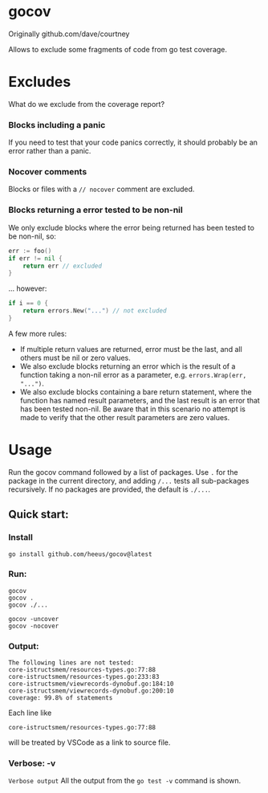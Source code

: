 # gocov

Originally github.com/dave/courtney

Allows to exclude some fragments of code from go test coverage.

# Excludes 
What do we exclude from the coverage report?

### Blocks including a panic 
If you need to test that your code panics correctly, it should probably be an 
error rather than a panic. 

### Nocover comments
Blocks or files with a `// nocover` comment are excluded.

### Blocks returning a error tested to be non-nil
We only exclude blocks where the error being returned has been tested to be 
non-nil, so:

```go
err := foo()
if err != nil {
    return err // excluded 
}
```

... however:

```go
if i == 0 {
    return errors.New("...") // not excluded
}
```

A few more rules:
* If multiple return values are returned, error must be the last, and all 
others must be nil or zero values.  
* We also exclude blocks returning an error which is the result of a function 
taking a non-nil error as a parameter, e.g. `errors.Wrap(err, "...")`.  
* We also exclude blocks containing a bare return statement, where the function 
has named result parameters, and the last result is an error that has been 
tested non-nil. Be aware that in this scenario no attempt is made to verify 
that the other result parameters are zero values.  

# Usage
Run the gocov command followed by a list of packages. Use `.` for the 
package in the current directory, and adding `/...` tests all sub-packages 
recursively. If no packages are provided, the default is `./...`.

## Quick start: 

### Install
```
go install github.com/heeus/gocov@latest 
```
### Run: 

```
gocov
gocov .
gocov ./...

gocov -uncover
gocov -nocover
```

### Output: 

```
The following lines are not tested:
core-istructsmem/resources-types.go:77:88
core-istructsmem/resources-types.go:233:83
core-istructsmem/viewrecords-dynobuf.go:184:10
core-istructsmem/viewrecords-dynobuf.go:200:10
coverage: 99.8% of statements
```
Each line like

```common
core-istructsmem/resources-types.go:77:88
```
will be treated by VSCode as a link to source file.

### Verbose: -v
`Verbose output`
All the output from the `go test -v` command is shown.

